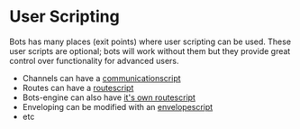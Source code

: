 # User Scripting #

Bots has many places (exit points) where user scripting can be used. These user scripts are optional; bots will work without them but they provide great control over functionality for advanced users.

  * Channels can have a [communicationscript](ChannelsScripting.md)
  * Routes can have a [routescript](RoutesScripts.md)
  * Bots-engine can also have [it's own routescript](RouteScriptsExampleBotsEngine.md)
  * Enveloping can be modified with an [envelopescript](EnvelopeScripting.md)
  * etc